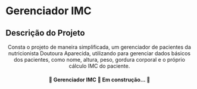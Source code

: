 # Gerenciador IMC

## Descrição do Projeto
<p align="center">Consta o projeto de maneira simplificada, um gerenciador de pacientes da nutricionista Doutoura Aparecida, utilizando para gerenciar dados básicos dos pacientes, como nome, altura, peso, gordura corporal e o próprio cálculo IMC do paciente.</p>


<h4 align="center"> 
	🚧  Gerenciador IMC 🚀 Em construção...  🚧
</h4>
